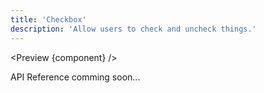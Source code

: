 ```yaml
---
title: 'Checkbox'
description: 'Allow users to check and uncheck things.'
---
```


<script>
	import {API, Preview} from '$site/index.ts';
	// import data from '$ref/accordion.ts';
	import component from '$site/previews/checkbox.svelte';
</script>

<Preview {component} />

API Reference comming soon...
